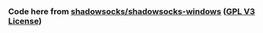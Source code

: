 ### Code here from [shadowsocks/shadowsocks-windows](https://github.com/shadowsocks/shadowsocks-windows/tree/dependabot/add-v2-config-file/Shadowsocks.Interop/V2Ray) ([GPL V3 License](https://github.com/shadowsocks/shadowsocks-windows/blob/main/LICENSE.txt))